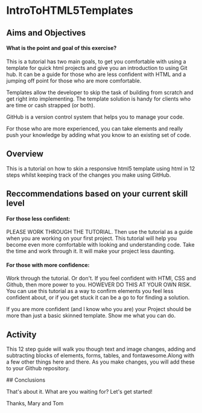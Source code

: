 # IntroToHTML5Templates


## Aims and Objectives

#### What is the point and goal of this exercise?
This is a tutorial has two main goals, to get you comfortable with using a template for quick html projects and give you an introduction to using Git hub. It can be a guide for those who are less confident with HTML and a jumping off point for those who are more comfortable.

Templates allow the developer to skip the task of building from scratch and get right into implementing. The template solution is handy for clients who are time or cash strapped (or both).

GitHub is a version control system that helps you to manage your code.

For those who are more experienced, you can take elements and really push your knowledge by adding what you know to an existing set of code.


## Overview

 This is a tutorial on how to skin a responsive html5 template using html in 12 steps whilst keeping track of the changes you make using GitHub.

## Reccommendations based on your current skill level

#### For those less confident:
PLEASE WORK THROUGH THE TUTORIAL. Then use the tutorial as a guide when you are working on your first project. This tutorial will help you become even more comfortable with looking and understanding code. Take the time and work through it. It will make your project less daunting.

#### For those with more confidence:
Work through the tutorial. Or don't. If you feel confident with HTMl, CSS and Github, then more power to you. HOWEVER DO THIS AT YOUR OWN RISK. You can use this tutorial as a way to confirm elements you feel less confident about, or if you get stuck it can be a go to for finding a solution.

If you are more confident (and I know who you are) your Project should be more than just a basic skinned template. Show me what you can do.

## Activity

This 12 step guide will walk you though text and image changes, adding and subtracting blocks of elements, forms, tables, and fontawesome.Along with a few other things here and there. As you make changes, you will add these to your Github repository. 

## Conclusions

That's about it. What are you waiting for? Let's get started!

Thanks,
Mary and Tom
